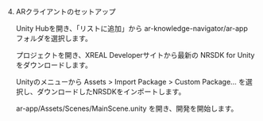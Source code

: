 4. ARクライアントのセットアップ

    Unity Hubを開き、「リストに追加」から ar-knowledge-navigator/ar-app フォルダを選択します。

    プロジェクトを開き、XREAL Developerサイトから最新の NRSDK for Unity をダウンロードします。

    Unityのメニューから Assets > Import Package > Custom Package... を選択し、ダウンロードしたNRSDKをインポートします。

    ar-app/Assets/Scenes/MainScene.unity を開き、開発を開始します。